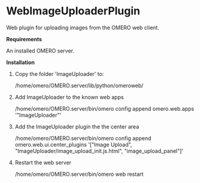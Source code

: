 # WebImageUploaderPlugin
Web plugin for uploading images from the OMERO web client.

**Requirements**

An installed OMERO server.

**Installation**

1.	Copy the folder 'ImageUploader' to:

    /home/omero/OMERO.server/lib/python/omeroweb/

2.	Add ImageUploader to the known web apps

    /home/omero/OMERO.server/bin/omero config append omero.web.apps '"ImageUploader"'

3.	Add the ImageUploader plugin the the center area

    /home/omero/OMERO.server/bin/omero config append omero.web.ui.center_plugins '["Image Upload", "ImageUploader/image_upload_init.js.html", "image_upload_panel"]'

4.  Restart the web server

    /home/omero/OMERO.server/bin/omero web restart
